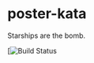 # poster-kata


Starships are the bomb.

[![Build Status](https://travis-ci.com/github/DanielLDorn/poster-kata)
